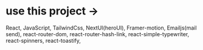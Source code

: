 <h1 class="text-center font-bold font-serif">use this project -></h1>
<p>React, JavaScript, TailwindCss, NextUI(heroUI), Framer-motion, Emailjs(mail send), react-router-dom, react-router-hash-link, react-simple-typewriter, react-spinners, react-toastify, </p>
